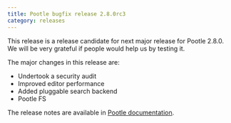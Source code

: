```yaml
---
title: Pootle bugfix release 2.8.0rc3
category: releases
---
```


This release is a release candidate for next major release for Pootle 2.8.0. We will be very grateful if people would help us by testing it.

The major changes in this release are:

- Undertook a security audit
- Improved editor performance
- Added pluggable search backend
- Pootle FS

The release notes are available in [Pootle documentation](http://docs.translatehouse.org/projects/pootle/en/latest/releases/2.8.0.html).
